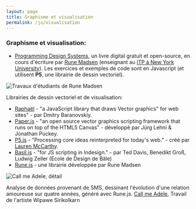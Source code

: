 ```yaml
---
layout: page
title: Graphisme et visualisation
permalink: /js/visualisation
---
```


<h3>Graphisme et visualisation:</h3>

- [Programming Design Systems](https://programmingdesignsystems.com/), un livre digital gratuit et open-source, en cours d'écriture par [Rune Madsen](https://runemadsen.com/) (enseignant au [ITP à New York University](https://tisch.nyu.edu/about/directory/itp/1490791702)). Les exercices et exemples de code sont en Javascript (et utilisent **P5**, une librairie de dessin vectoriel).

![Travaux d'étudiants de Rune Madsen](/cours-javascript/img/rune-students.jpg)

Librairies de dessin vectoriel et de visualisation:

- [Raphaël](http://dmitrybaranovskiy.github.io/raphael/) - "a JavaScript library that draws Vector graphics" for web sites" - par 	Dmitry Baranovskiy.
- [Paper.js](http://paperjs.org/) - "an open source vector graphics scripting framework that runs on top of the HTML5 Canvas" - développé par Jürg Lehni & Jonathan Puckey.
- [P5.js](http://p5js.org/) - "Processing core ideas reinterpreted for today's web." - créé par [Lauren McCarthy](http://lauren-mccarthy.com/).
- [Basil.js](http://basiljs.ch/) - "for JS scripting in Indesign." - par Ted Davis, Benedikt Groß, Ludwig Zeller (Ecole de Design de Bâle)
- [Rune.js](http://runemadsen.github.io/rune.js/) - une librairie développée par Rune Madsen

![Call me Adele, détail](/cours-javascript/img/call-me-adele.jpg)

Analyse de données provenant de SMS, dessinant l'évolution d'une relation amoureuse sur quatre années, généré avec Rune.js. [Call me Adele](https://medium.com/@wipaweeeeee/call-me-adele-f37162b6ffe5#.padbmd6fd), Travail de l'artiste Wipawe Sirikolkarn

